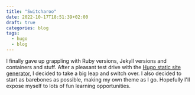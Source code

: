 ```yaml
---
title: "Switcharoo"
date: 2022-10-17T18:51:39+02:00
draft: true
categories: blog
tags:
  - hugo
  - blog
---
```


I finally gave up grappling with Ruby versions, Jekyll versions and containers and stuff. After a pleasant test drive with the [Hugo static site generator](https://gohugo.io), I decided to take a big leap and switch over. I also decided to start as barebones as possible, making my own theme as I go. Hopefully I'll expose myself to lots of fun learning opportunities.
